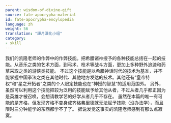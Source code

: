 ```yaml
---
parent: wisdom-of-divine-gift
source: fate-apocrypha-material
id: fate-apocrypha-encylopedia
language: zh
weight: 56
translation: "譯月漢化小组"
category:
- skill
---
```


我们的凯隆老师的作弊中的作弊技能。把希腊诸神授予的各种技能总括在一起的技能。从音乐之类的艺术方面，到弓术、枪术等战斗方面，更加上多种野外追迹和药草采取之类的游侠类技能。
不过这个技能是以希腊神话时代的技术为基准，并不能掌握中国拳法之类在其他时代、其他地方发达的技术。其他还有“皇帝特权”和“星之开拓者”之类的个人限定技能也在“神授的智慧”的适用范围外。
另外，虽然可以利用这个技能把较为泛用的技能赋予给其他从者，不过从者几乎都正因为是英雄才被召唤，会想请教学艺的好学从者几乎不存在。
虽然在本篇的唯一有可能的是齐格，但发现齐格不变身成齐格弗里德就无法赋予技能（没办法学），而且限时三分钟能学的东西都学不了了。
据说发觉这事实的凯隆老师感到有那么点寂寞。
